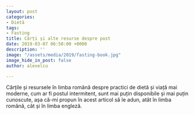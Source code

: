 ```yaml
---
layout: post
categories:
- Dietă
tags:
- Fasting
title: Cărți și alte resurse despre post
date: 2019-03-07 06:50:00 +0000
description: ''
image: "/assets/media/2019/fasting-book.jpg"
image_hide_in_post: false
author: alexelcu

---
```

<p class="intro">Cărțile și resursele în limba română despre practici de dietă și viață mai moderne, cum ar fi postul intermitent, sunt mai puțin disponibile și mai puțin cunoscute, așa că-mi propun în acest articol să le adun, atât în limba română, cât și în limba engleză.</p>